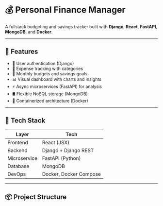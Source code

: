# 💰 Personal Finance Manager

A fullstack budgeting and savings tracker built with **Django**, **React**, **FastAPI**, **MongoDB**, and **Docker**.

---

## 📌 Features

- 🔐 User authentication (Django)
- 💸 Expense tracking with categories
- 🎯 Monthly budgets and savings goals
- 📊 Visual dashboard with charts and insights
- ⚡ Async microservices (FastAPI) for analysis
- 🛢️ Flexible NoSQL storage (MongoDB)
- 🐳 Containerized architecture (Docker)

---

## 🧱 Tech Stack

| Layer        | Tech                     |
|--------------|--------------------------|
| Frontend     | React (JSX)              |
| Backend      | Django + Django REST     |
| Microservice | FastAPI (Python)         |
| Database     | MongoDB                  |
| DevOps       | Docker, Docker Compose   |

---

## 📦 Project Structure

